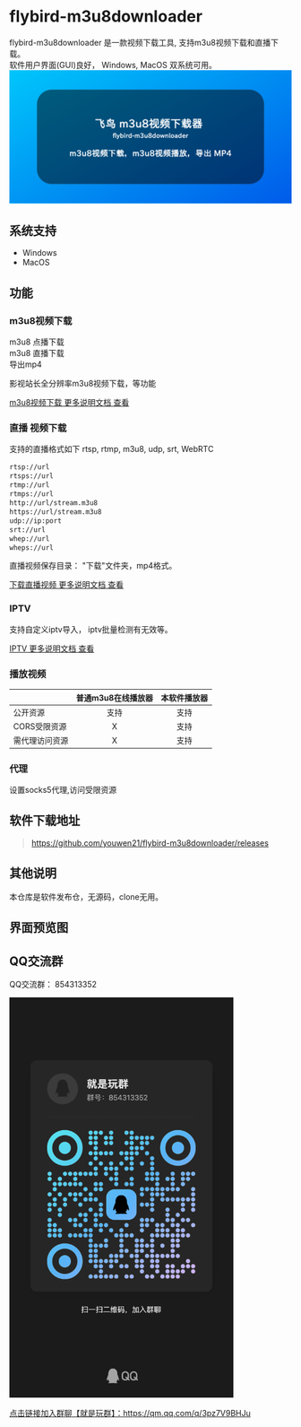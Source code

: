 # flybird-m3u8downloader
flybird-m3u8downloader 是一款视频下载工具, 支持m3u8视频下载和直播下载。  
软件用户界面(GUI)良好， Windows, MacOS 双系统可用。
![flybird-m3u8downloader](flybird-m3u8.png)

## 系统支持
 - Windows 
 - MacOS

## 功能
### m3u8视频下载
m3u8 点播下载  
m3u8 直播下载  
导出mp4

影视站长全分辨率m3u8视频下载，等功能

[m3u8视频下载 更多说明文档 查看](doc/m3u8-download.md)

### 直播 视频下载
支持的直播格式如下
rtsp, rtmp, m3u8, udp, srt, WebRTC
```
rtsp://url
rtsps://url 
rtmp://url 
rtmps://url
http://url/stream.m3u8 
https://url/stream.m3u8
udp://ip:port
srt://url
whep://url
wheps://url
```

直播视频保存目录： "下载"文件夹，mp4格式。

[下载直播视频 更多说明文档 查看](doc/live-stream-record.md)

### IPTV
支持自定义iptv导入， iptv批量检测有无效等。

[IPTV 更多说明文档 查看](doc/iptv.md)

### 播放视频
|     |      普通m3u8在线播放器      |  本软件播放器 |
|----------|:-------------:|:------:|
| 公开资源 |   支持 | 支持 |
| CORS受限资源 |    X   |   支持 |
| 需代理访问资源 | X |    支持 |


### 代理
 设置socks5代理,访问受限资源

## 软件下载地址
> https://github.com/youwen21/flybird-m3u8downloader/releases

## 其他说明
本仓库是软件发布仓，无源码，clone无用。

## 界面预览图


## QQ交流群
QQ交流群： 854313352  

<img src="images/qrcode_1717081395364.jpg" width="400" />  

<a href="https://qm.qq.com/q/3pz7V9BHJu">点击链接加入群聊【就是玩群】：https://qm.qq.com/q/3pz7V9BHJu</a>
